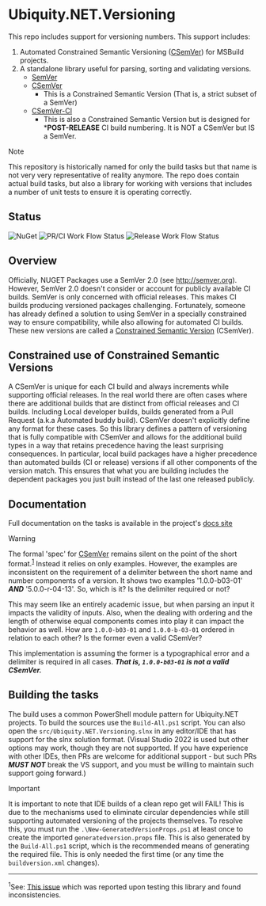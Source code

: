 # Ubiquity.NET.Versioning
This repo includes support for versioning numbers. This support includes:
1) Automated Constrained Semantic Versioning ([CSemVer](https:/csemver.org)) for MSBuild
   projects.
2) A standalone library useful for parsing, sorting and validating versions.
    - [SemVer](https://semver.org)
    - [CSemVer](https://csemver.org)
        - This is a Constrained Semantic Version (That is, a strict subset of a SemVer)
    - [CSemVer-CI](https://csemver.org)
        - This is also a Constrained Semantic Version but is designed for ***POST-RELEASE** CI
          build numbering. It is NOT a CSemVer but IS a SemVer.

>[!NOTE]
> This repository is historically named for only the build tasks but that name is not very
> very representative of reality anymore. The repo does contain actual build tasks, but also
> a library for working with versions that includes a number of unit tests to ensure it is
> operating correctly.

## Status
![NuGet](https://img.shields.io/nuget/dt/CSemVer.Build.Tasks.svg)
![PR/CI Work Flow Status](https://img.shields.io/github/actions/workflow/status/UbiquityDotNET/CSemVer.GitBuild/pr-build.yml?label=PR%2FCI%20Build%20Status)
![Release Work Flow Status](https://img.shields.io/github/actions/workflow/status/UbiquityDotNET/CSemVer.GitBuild/release-build.yml?label=Release%20Build%20Status)

## Overview
Officially, NUGET Packages use a SemVer 2.0 (see http://semver.org).
However, SemVer 2.0 doesn't consider or account for publicly available CI builds.
SemVer is only concerned with official releases. This makes CI builds producing 
versioned packages challenging. Fortunately, someone has already defined a solution
to using SemVer in a specially constrained way to ensure compatibility, while also 
allowing for automated CI builds. These new versions are called a [Constrained Semantic
Version](http://csemver.org) (CSemVer).

## Constrained use of Constrained Semantic Versions
A CSemVer is unique for each CI build and always increments while supporting official releases.
In the real world there are often cases where there are additional builds that are distinct
from official releases and CI builds. Including Local developer builds, builds generated from a
Pull Request (a.k.a Automated buddy build). CSemVer doesn't explicitly define any format for
these cases. So this library defines a pattern of versioning that is fully compatible with
CSemVer and allows for the additional build types in a way that retains precedence having the
least surprising consequences. In particular, local build packages have a higher precedence
than automated builds (CI or release) versions if all other components of the version match.
This ensures that what you are building includes the dependent packages you just built instead
of the last one released publicly.

## Documentation
Full documentation on the tasks is available in the project's [docs site](https://ubiquitydotnet.github.io/CSemVer.GitBuild/)

>[!WARNING]
> The formal 'spec' for [CSemVer](https://csemver.org) remains silent on the point of the short
> format.<sup>[1](#footnote_1)</sup> Instead it relies on only examples. However, the examples are inconsistent on the
> requirement of a delimiter between the short name and number components of a version. It
> shows two examples '1.0.0-b03-01' ***AND*** '5.0.0-r-04-13'. So, which is it? Is the
> delimiter required or not?
>
> This may seem like an entirely academic issue, but when parsing an input it impacts the
> validity of inputs. Also, when the dealing with ordering and the length of otherwise equal
> components comes into play it can impact the behavior as well. How are `1.0.0-b03-01` and
> `1.0.0-b-03-01` ordered in relation to each other? Is the former even a valid CSemVer?
>
> This implementation is assuming the former is a typographical error and a delimiter is
> required in all cases. ***That is, `1.0.0-b03-01` is not a valid CSemVer.***

## Building the tasks
The build uses a common PowerShell module pattern for Ubiquity.NET projects. To build the
sources use the `Build-All.ps1` script. You can also open the `src/Ubiquity.NET.Versioning.slnx`
in any editor/IDE that has support for the slnx solution format. (Visual Studio 2022 is used
but other options may work, though they are not supported. If you have experience with other
IDEs, then PRs are welcome for additional support - but such PRs ***MUST NOT*** break the VS
support, and you must be willing to maintain such support going forward.)

>[!IMPORTANT]
> It is important to note that IDE builds of a clean repo get will FAIL! This is due to the
> mechanisms used to eliminate circular dependencies while still supporting automated
> versioning of the projects themselves. To resolve this, you must run the
> `.\New-GeneratedVersionProps.ps1` at least once to create the imported
> `generatedversion.props` file. This is also generated by the `Build-All.ps1` script, which is
> the recommended means of generating the required file. This is only needed the first time
> (or any time the `buildversion.xml` changes).

----
<sup><a id="footnote_1">1</a></sup>See: [This issue](https://github.com/CK-Build/csemver.org/issues/2) which was reported upon
testing this library and found inconsistencies.
